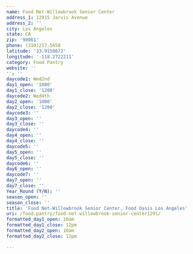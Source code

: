 ```yaml
---
name: Food Net-Willowbrook Senior Center
address_1: 12915 Jarvis Avenue
address_2: ''
city: Los Angeles
state: CA
zip: '90061'
phone: (310)217-5650
latitude: '33.9150672'
longitude: '-118.2722211'
category: Food Pantry
website: ''
'': ''
daycode1: Wed2nd
day1_open: '1000'
day1_close: '1200'
daycode2: Wed4th
day2_open: '1000'
day2_close: '1200'
daycode3: ''
day3_open: ''
day3_close: ''
daycode4: ''
day4_open: ''
day4_close: ''
daycode5: ''
day5_open: ''
day5_close: ''
daycode6: ''
day6_open: ''
daycode7: ''
day7_open: ''
day7_close: ''
Year_Round (Y/N): ''
season_open: ''
season_close: ''
title: 'Food Net-Willowbrook Senior Center, Food Oasis Los Angeles'
uri: /food-pantry/food-net-willowbrook-senior-center1291/
formatted_day1_open: 10am
formatted_day1_close: 12pm
formatted_day2_open: 10am
formatted_day2_close: 12pm

---
```

